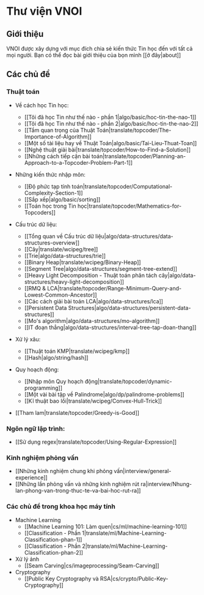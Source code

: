 # Thư viện VNOI

## Giới thiệu

VNOI được xây dựng với mục đích chia sẻ kiến thức Tin học đến với tất cả mọi người. Bạn có thể đọc bài giới thiệu của bọn mình [[ở đây|about]]

## Các chủ đề

### Thuật toán

- Về cách học Tin học:
    - [[Tôi đã học Tin như thế nào - phần 1|algo/basic/hoc-tin-the-nao-1]]
    - [[Tôi đã học Tin như thế nào - phần 2|algo/basic/hoc-tin-the-nao-2]]
    - [[Tầm quan trọng của Thuật Toán|translate/topcoder/The-Importance-of-Algorithm]]
    - [[Một số tài liệu hay về Thuật Toán|algo/basic/Tai-Lieu-Thuat-Toan]]
    - [[Nghệ thuật giải bài|translate/topcoder/How-to-Find-a-Solution]]
    - [[Những cách tiếp cận bài toán|translate/topcoder/Planning-an-Approach-to-a-Topcoder-Problem-Part-1]]

- Những kiến thức nhập môn:
    - [[Độ phức tạp tính toán|translate/topcoder/Computational-Complexity-Section-1]]
    - [[Sắp xếp|algo/basic/sorting]]
    - [[Toán học trong Tin học|translate/topcoder/Mathematics-for-Topcoders]]

- Cấu trúc dữ liệu:
    - [[Tổng quan về Cấu trúc dữ liệu|algo/data-structures/data-structures-overview]]
    - [[Cây|translate/wcipeg/tree]]
    - [[Trie|algo/data-structures/trie]]
    - [[Binary Heap|translate/wcipeg/Binary-Heap]]
    - [[Segment Tree|algo/data-structures/segment-tree-extend]]
    - [[Heavy Light Decomposition - Thuật toán phân tách cây|algo/data-structures/heavy-light-decomposition]]
    - [[RMQ & LCA|translate/topcoder/Range-Minimum-Query-and-Lowest-Common-Ancestor]]
    - [[Các cách giải bài toán LCA|algo/data-structures/lca]]
    - [[Persistent Data Structures|algo/data-structures/persistent-data-structures]]
    - [[Mo's algorithm|algo/data-structures/mo-algorithm]]
    - [[IT đoạn thẳng|algo/data-structures/interval-tree-tap-doan-thang]]

- Xử lý xâu:
    - [[Thuật toán KMP|translate/wcipeg/kmp]]
    - [[Hash|algo/string/hash]]

- Quy hoạch động:
    - [[Nhập môn Quy hoạch động|translate/topcoder/dynamic-programming]]
    - [[Một vài bài tập về Palindrome|algo/dp/palindrome-problems]]
    - [[Kĩ thuật bao lồi|translate/wcipeg/Convex-Hull-Trick]]
- [[Tham lam|translate/topcoder/Greedy-is-Good]]


### Ngôn ngữ lập trình:

- [[Sử dụng regex|translate/topcoder/Using-Regular-Expression]]

### Kinh nghiệm phỏng vấn

- [[Những kinh nghiệm chung khi phỏng vấn|interview/general-experience]]
- [[Những lần phỏng vấn và những kinh nghiệm rút ra|interview/Nhung-lan-phong-van-trong-thuc-te-va-bai-hoc-rut-ra]]

### Các chủ đề trong khoa học máy tính

- Machine Learning
    - [[Machine Learning 101: Làm quen|cs/ml/machine-learning-101]]
    - [[Classification - Phần 1|translate/ml/Machine-Learning-Classification-phan-1]]
    - [[Classification - Phần 2|translate/ml/Machine-Learning-Classification-phan-2]]
- Xử lý ảnh
    - [[Seam Carving|cs/imageprocessing/Seam-Carving]]
- Cryptography
    - [[Public Key Cryptography và RSA|cs/crypto/Public-Key-Cryptography]]